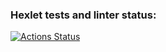 ### Hexlet tests and linter status:
[![Actions Status](https://github.com/Vlangf/frontend-project-lvl1/workflows/hexlet-check/badge.svg)](https://github.com/Vlangf/frontend-project-lvl1/actions)
